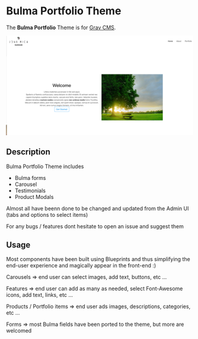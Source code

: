 # Bulma Portfolio Theme

The **Bulma Portfolio** Theme is for [Grav CMS](http://github.com/getgrav/grav).  


![Theme Preview](./assets/normal-view.png)

## Description

Bulma Portfolio Theme includes

- Bulma forms 
- Carousel
- Testimonials
- Product Modals

Almost all have beenn done to be changed and updated from the Admin UI (tabs and options to select items)

For any bugs / features dont hesitate to open an issue and suggest them

## Usage

Most components have been built using Blueprints and thus simplifying the end-user experience and magically appear in the front-end :)

Carousels  => end user can select images, add text, buttons, etc ... 

Features  => end user can add as many as needed, select Font-Awesome icons, add text, links, etc ...

Products / Portfolio items => end user ads images, descriptions, categories, etc ...

Forms => most Bulma fields have been ported to the theme, but more are welcomed